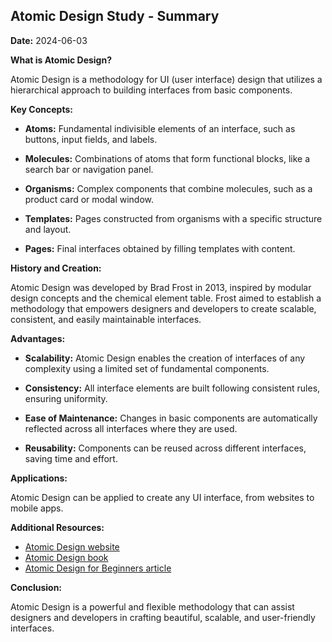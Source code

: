 ## Atomic Design Study - Summary

**Date:** 2024-06-03

**What is Atomic Design?**

Atomic Design is a methodology for UI (user interface) design that utilizes a hierarchical approach to building interfaces from basic components.

**Key Concepts:**

- **Atoms:** Fundamental indivisible elements of an interface, such as buttons, input fields, and labels.

- **Molecules:** Combinations of atoms that form functional blocks, like a search bar or navigation panel.

- **Organisms:** Complex components that combine molecules, such as a product card or modal window.

- **Templates:** Pages constructed from organisms with a specific structure and layout.

- **Pages:** Final interfaces obtained by filling templates with content.

**History and Creation:**

Atomic Design was developed by Brad Frost in 2013, inspired by modular design concepts and the chemical element table. Frost aimed to establish a methodology that empowers designers and developers to create scalable, consistent, and easily maintainable interfaces.

**Advantages:**

- **Scalability:** Atomic Design enables the creation of interfaces of any complexity using a limited set of fundamental components.

- **Consistency:** All interface elements are built following consistent rules, ensuring uniformity.

- **Ease of Maintenance:** Changes in basic components are automatically reflected across all interfaces where they are used.

- **Reusability:** Components can be reused across different interfaces, saving time and effort.

**Applications:**

Atomic Design can be applied to create any UI interface, from websites to mobile apps.

**Additional Resources:**

- [Atomic Design website](https://atomicdesign.bradfrost.com/)
- [Atomic Design book](https://atomicdesign.bradfrost.com/)
- [Atomic Design for Beginners article](https://css-tricks.com/lets-define-exactly-atomic-css/)

**Conclusion:**

Atomic Design is a powerful and flexible methodology that can assist designers and developers in crafting beautiful, scalable, and user-friendly interfaces.
